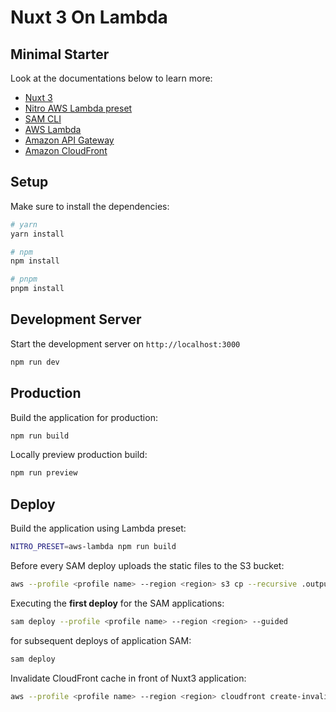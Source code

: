 # Nuxt 3 On Lambda 
## Minimal Starter

Look at the documentations below to learn more: 
- [Nuxt 3](https://nuxt.com/docs/getting-started/introduction)
- [Nitro AWS Lambda preset](https://nitro.unjs.io/deploy/providers/aws)
- [SAM CLI](https://docs.aws.amazon.com/serverless-application-model/latest/developerguide/what-is-sam.html)
- [AWS Lambda](https://docs.aws.amazon.com/lambda/latest/dg/welcome.html)
- [Amazon API Gateway](https://docs.aws.amazon.com/apigateway/latest/developerguide/welcome.html)
- [Amazon CloudFront](https://docs.aws.amazon.com/AmazonCloudFront/latest/DeveloperGuide/Introduction.html)

## Setup

Make sure to install the dependencies:
```bash
# yarn
yarn install

# npm
npm install

# pnpm
pnpm install
```

## Development Server

Start the development server on `http://localhost:3000`
```bash
npm run dev
```

## Production

Build the application for production:
```bash
npm run build
```

Locally preview production build:
```bash
npm run preview
```

## Deploy

Build the application using Lambda preset:
```bash
NITRO_PRESET=aws-lambda npm run build
```

Before every SAM deploy uploads the static files to the S3 bucket:
```bash
aws --profile <profile name> --region <region> s3 cp --recursive .output/public s3://<bucket name>/
```

Executing the **first deploy** for the SAM applications:
```bash
sam deploy --profile <profile name> --region <region> --guided
```
for subsequent deploys of application SAM:
```bash
sam deploy
```

Invalidate CloudFront cache in front of Nuxt3 application:
```bash
aws --profile <profile name> --region <region> cloudfront create-invalidation --distribution-id <distribution id> --paths '/*'
```
